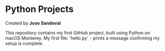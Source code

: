# Python Projects
Created by **Jose Sandoval**

This repository contains my first GitHub
project, built using Python on macOS Monterey.
My first file: 'hello.py' - prints a message
confirming my setup is complete.